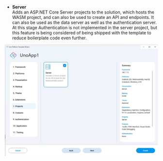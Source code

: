 - **Server**  
Adds an ASP.NET Core Server projects to the solution, which hosts the WASM project, and can also be used to create an API and endpoints. It can also be used as the data server as well as the authentication server. At this stage Authentication is not implemented in the server project, but this feature is being considered of being shipped with the template to reduce boilerplate code even further.

![](assets/projects.jpg)
